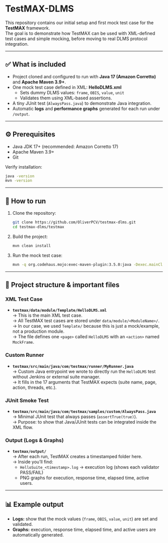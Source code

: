 # TestMAX-DLMS

This repository contains our initial setup and first mock test case for the **TestMAX** framework.  
The goal is to demonstrate how TestMAX can be used with XML-defined test cases and simple mocking, before moving to real DLMS protocol integration.

---

## ✅ What is included
- Project cloned and configured to run with **Java 17 (Amazon Corretto)** and **Apache Maven 3.9+**.  
- One mock test case defined in XML: **HelloDLMS.xml**  
  - Sets dummy DLMS values: `frame`, `OBIS`, `value`, `unit`  
  - Validates them using XML-based assertions.  
- A tiny JUnit test (`AlwaysPass.java`) to demonstrate Java integration.  
- Automatic **logs** and **performance graphs** generated for each run under `/output`.  

---

## ⚙️ Prerequisites
- Java JDK 17+ (recommended: Amazon Corretto 17)  
- Apache Maven 3.9+  
- Git

Verify installation:
```bash
java -version
mvn -version
```

---

## 🚀 How to run
1. Clone the repository:
   ```bash
   git clone https://github.com/OliverPCV/testmax-dlms.git
   cd testmax-dlms/testmax
   ```

2. Build the project:
   ```bash
   mvn clean install
   ```

3. Run the mock test case:
   ```bash
   mvn -q org.codehaus.mojo:exec-maven-plugin:3.5.0:java -Dexec.mainClass="com.testmax.runner.MyRunner"
   ```

---

## 📂 Project structure & important files

### XML Test Case
- **`testmax/data/module/Template/HelloDLMS.xml`**  
  → This is the main XML test case.  
  → All TestMAX test cases are stored under `data/module/<ModuleName>/`.  
  → In our case, we used `Template/` because this is just a mock/example, not a production module.  
  → The file defines one `<page>` called `HelloDLMS` with an `<action>` named `MockFrame`.

### Custom Runner
- **`testmax/src/main/java/com/testmax/runner/MyRunner.java`**  
  → Custom Java entrypoint we wrote to directly run the `HelloDLMS` test without Jenkins or external suite manager.  
  → It fills in the 17 arguments that TestMAX expects (suite name, page, action, threads, etc.).

### JUnit Smoke Test
- **`testmax/src/main/java/com/testmax/samples/custom/AlwaysPass.java`**  
  → Minimal JUnit test that always passes (`assertTrue(true)`).  
  → Purpose: to show that Java/JUnit tests can be integrated inside the XML flow.

### Output (Logs & Graphs)
- **`testmax/output/`**  
  → After each run, TestMAX creates a timestamped folder here.  
  → Inside you’ll find:
    - `HelloSuite_<timestamp>.log` → execution log (shows each validator PASS/FAIL)  
    - PNG graphs for execution, response time, elapsed time, active users.  

---

## 📊 Example output
- **Logs:** show that the mock values (`frame`, `OBIS`, `value`, `unit`) are set and validated.  
- **Graphs:** execution, response time, elapsed time, and active users are automatically generated.


